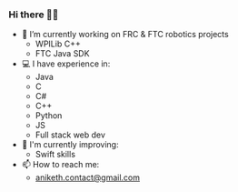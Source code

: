 <!--
### Hi there 👋
**ankthba/ankthba** is a ✨ _special_ ✨ repository because its `README.md` (this file) appears on your GitHub profile.

Here are some ideas to get you started:

- 🔭 I’m currently working on ...
- 🌱 I’m currently learning ...
- 👯 I’m looking to collaborate on ...
- 🤔 I’m looking for help with ...
- 💬 Ask me about ...
- 📫 How to reach me: ...
- 😄 Pronouns: ...
- ⚡ Fun fact: ...
-->

### Hi there ✌🏻
- 🔭 I’m currently working on FRC & FTC robotics projects
  - WPILib C++
  - FTC Java SDK
- 💻 I have experience in:
  -  Java
  -  C
  -  C#
  -  C++
  -  Python
  -  JS
  -  Full stack web dev
- 🌱 I'm currently improving:
  - Swift skills
- 📫 How to reach me:
  - aniketh.contact@gmail.com

